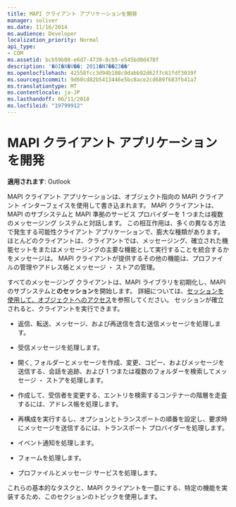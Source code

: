 ```yaml
---
title: MAPI クライアント アプリケーションを開発
manager: soliver
ms.date: 11/16/2014
ms.audience: Developer
localization_priority: Normal
api_type:
- COM
ms.assetid: bcb59b08-e6d7-4739-8cb5-e545bd0d478f
description: '�ŏI�X�V��: 2011�N7��23��'
ms.openlocfilehash: 42558fcc3d94b108c0dabb92d62f7c61fdf3039f
ms.sourcegitcommit: 9d60cd82b5413446e5bc8ace2cd689f683fb41a7
ms.translationtype: MT
ms.contentlocale: ja-JP
ms.lasthandoff: 06/11/2018
ms.locfileid: "19799912"
---
```

# <a name="developing-a-mapi-client-application"></a>MAPI クライアント アプリケーションを開発

  
  
**適用されます**: Outlook 
  
MAPI クライアント アプリケーションは、オブジェクト指向の MAPI クライアント インターフェイスを使用して書き込まれます。 MAPI クライアントは、MAPI のサブシステムと MAPI 準拠のサービス プロバイダーを 1 つまたは複数のメッセージング システムと対話します。 この相互作用は、多くの異なる方法で発生する可能性クライアント アプリケーションで、膨大な種類があります。 ほとんどのクライアントは、クライアントでは、メッセージング、確立された機能セットをまたはメッセージングの主要な機能として実行することを統合するかをメッセージは。 MAPI クライアントが提供するその他の機能は、プロファイルの管理やアドレス帳とメッセージ ・ ストアの管理。
  
すべてのメッセージング クライアントは、MAPI ライブラリを初期化し、MAPI のサブシステムと**のセッション**を開始します。 詳細については、[セッションを使用して、オブジェクトへのアクセス](accessing-objects-by-using-the-session.md)を参照してください。 セッションが確立されると、クライアントを実行できます。
  
- 返信、転送、メッセージ、および再送信を含む送信メッセージを処理します。
    
- 受信メッセージを処理します。
    
- 開く, フォルダーとメッセージを作成、変更、コピー、およびメッセージを送信する、会話を追跡、および 1 つまたは複数のフォルダーを検索してメッセージ ・ ストアを処理します。
    
- 作成して、受信者を変更する、エントリを検索するコンテナーの階層を走査するには、アドレス帳を処理します。
    
- 再構成を実行するし、オプションとトランスポートの順番を設定し、要求時にメッセージを送信するには、トランスポート プロバイダーを処理します。
    
- イベント通知を処理します。
    
- フォームを処理します。
    
- プロファイルとメッセージ サービスを処理します。
    
これらの基本的なタスクと、MAPI クライアントを一意にする、特定の機能を実装するため、このセクションのトピックを使用します。
  

